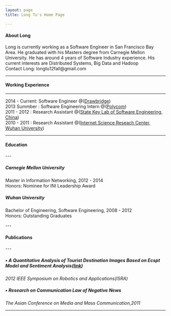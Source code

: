 ```yaml
---
layout: page
title: Long Tu's Home Page

---
```


<h4 id='About Long<'>About Long</h4>
Long is currently working as a Software Engineer in San Francisco Bay Area. He graduated with his Masters degree from Carnegie Mellon University. He has around 4 years of Software Industry experience. His current interests are Distributed Systems, Big Data and Hadoop
<br />
Contact Long: <a>longtu12fall@gmail.com</a>
<br />

---


<h4 id='working'>Working Experience</h4>

<hr />
<p>
2014 - Current:  Software Engineer @(<a href='https://www.crunchbase.com/organization/drawbridge'>Drawbridge</a>) <br />
2013 Summber  :  Software Engineering Intern @(<a href='http://www.polycom.com/'>Polycom</a>)<br />
2011 - 2012   :  Research Assistant @(<a href='http://www.sklse.whu.edu.cn'>State Key Lab of Software Engineering, China</a>) <br />
2010 - 2011   :  Research Assistant @(<a href='http://www.whu.edu.cn'>Internet Science Reseach Center, Wuhan University</a>) <br />


</p>

---

<h4 id='Education'>Education</h4>
---

<p>
<h5> Carnegie Mellon University</h5>  
Master in Information Networking,                     2012 - 2014  <br />
Honors: Nominee for INI Leadership Award
<h5>Wuhan University</h5> 
Bachelor of Engineering, Software Engineering,        2008 - 2012  <br/>
Honors: Outstanding Graduates
</p>
---




<h4 id='Publications'>Publications</h4>
---
   <h5> &bull; A Quantitative Analysis of Tourist Destination Images Based on Ecspt Model and Sentiment Analysis(<a href='http://ieeexplore.ieee.org/stamp/stamp.jsp?tp=&arnumber=6219134'>link</a>)</h5>
   <i>2012 IEEE Symposium on Robotics and Applications(ISRA)</i><br />
   <h5> &bull; Research on Communication Law of Negative News</h5>
   <i>The Asian Conference on Media and Mass Communication,2011</i><br />

---




   
  


